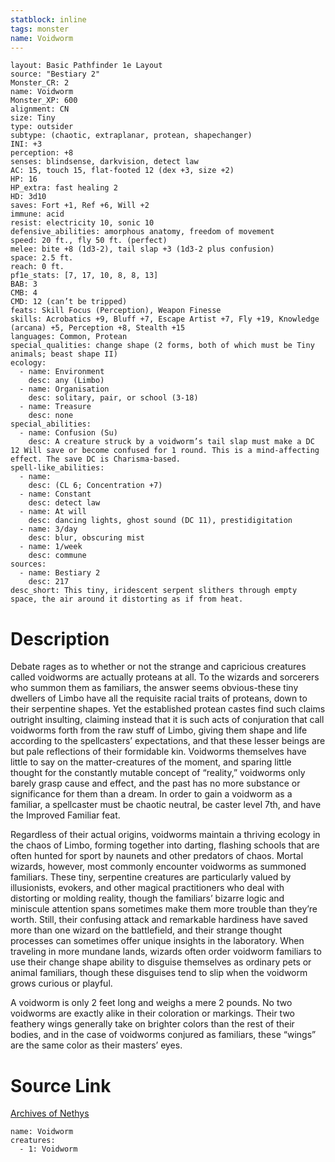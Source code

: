 ```yaml
---
statblock: inline
tags: monster
name: Voidworm
---
```

```statblock
layout: Basic Pathfinder 1e Layout
source: "Bestiary 2"
Monster_CR: 2
name: Voidworm
Monster_XP: 600
alignment: CN
size: Tiny
type: outsider
subtype: (chaotic, extraplanar, protean, shapechanger)
INI: +3
perception: +8
senses: blindsense, darkvision, detect law
AC: 15, touch 15, flat-footed 12 (dex +3, size +2)
HP: 16
HP_extra: fast healing 2
HD: 3d10
saves: Fort +1, Ref +6, Will +2
immune: acid
resist: electricity 10, sonic 10
defensive_abilities: amorphous anatomy, freedom of movement
speed: 20 ft., fly 50 ft. (perfect)
melee: bite +8 (1d3-2), tail slap +3 (1d3-2 plus confusion)
space: 2.5 ft.
reach: 0 ft.
pf1e_stats: [7, 17, 10, 8, 8, 13]
BAB: 3
CMB: 4
CMD: 12 (can’t be tripped)
feats: Skill Focus (Perception), Weapon Finesse
skills: Acrobatics +9, Bluff +7, Escape Artist +7, Fly +19, Knowledge (arcana) +5, Perception +8, Stealth +15
languages: Common, Protean
special_qualities: change shape (2 forms, both of which must be Tiny animals; beast shape II)
ecology:
  - name: Environment
    desc: any (Limbo)
  - name: Organisation
    desc: solitary, pair, or school (3-18)
  - name: Treasure
    desc: none
special_abilities:
  - name: Confusion (Su)
    desc: A creature struck by a voidworm’s tail slap must make a DC 12 Will save or become confused for 1 round. This is a mind-affecting effect. The save DC is Charisma-based.
spell-like_abilities:
  - name:
    desc: (CL 6; Concentration +7)
  - name: Constant
    desc: detect law
  - name: At will
    desc: dancing lights, ghost sound (DC 11), prestidigitation
  - name: 3/day
    desc: blur, obscuring mist
  - name: 1/week
    desc: commune
sources:
  - name: Bestiary 2
    desc: 217
desc_short: This tiny, iridescent serpent slithers through empty space, the air around it distorting as if from heat.
```
# Description
Debate rages as to whether or not the strange and capricious creatures called voidworms are actually proteans at all. To the wizards and sorcerers who summon them as familiars, the answer seems obvious-these tiny dwellers of Limbo have all the requisite racial traits of proteans, down to their serpentine shapes. Yet the established protean castes find such claims outright insulting, claiming instead that it is such acts of conjuration that call voidworms forth from the raw stuff of Limbo, giving them shape and life according to the spellcasters’ expectations, and that these lesser beings are but pale reflections of their formidable kin. Voidworms themselves have little to say on the matter-creatures of the moment, and sparing little thought for the constantly mutable concept of “reality,” voidworms only barely grasp cause and effect, and the past has no more substance or significance for them than a dream. In order to gain a voidworm as a familiar, a spellcaster must be chaotic neutral, be caster level 7th, and have the Improved Familiar feat.

Regardless of their actual origins, voidworms maintain a thriving ecology in the chaos of Limbo, forming together into darting, flashing schools that are often hunted for sport by naunets and other predators of chaos. Mortal wizards, however, most commonly encounter voidworms as summoned familiars. These tiny, serpentine creatures are particularly valued by illusionists, evokers, and other magical practitioners who deal with distorting or molding reality, though the familiars’ bizarre logic and miniscule attention spans sometimes make them more trouble than they’re worth. Still, their confusing attack and remarkable hardiness have saved more than one wizard on the battlefield, and their strange thought processes can sometimes offer unique insights in the laboratory. When traveling in more mundane lands, wizards often order voidworm familiars to use their change shape ability to disguise themselves as ordinary pets or animal familiars, though these disguises tend to slip when the voidworm grows curious or playful.

A voidworm is only 2 feet long and weighs a mere 2 pounds. No two voidworms are exactly alike in their coloration or markings. Their two feathery wings generally take on brighter colors than the rest of their bodies, and in the case of voidworms conjured as familiars, these “wings” are the same color as their masters’ eyes.
# Source Link
[Archives of Nethys](https://aonprd.com/MonsterDisplay.aspx?ItemName=Voidworm)
```encounter-table
name: Voidworm
creatures:
  - 1: Voidworm
```
